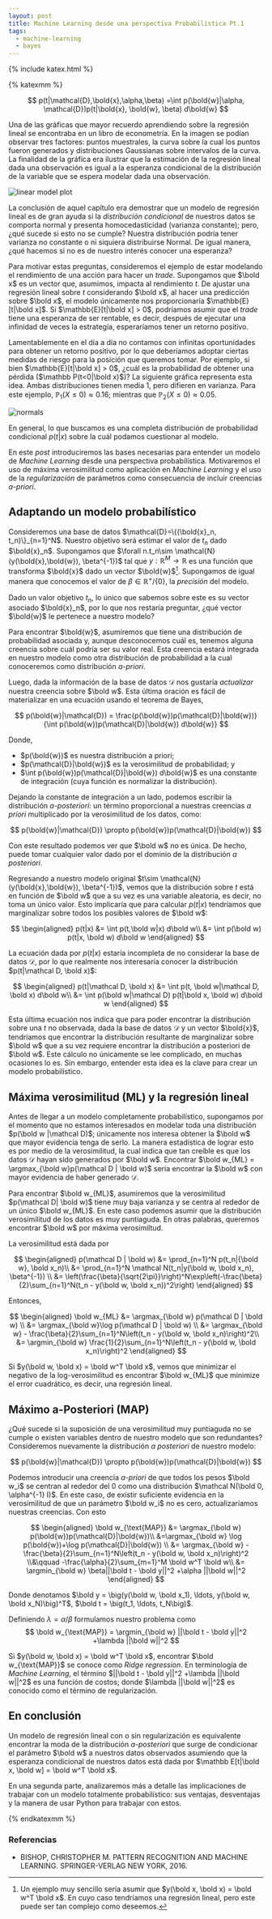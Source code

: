 ```yaml
---
layout: post
title: Machine Learning desde una perspectiva Probabilística Pt.1
tags:
  - machine-learning
  - bayes
---
```

{% include katex.html %}

{% katexmm %}

$$
	p(t|\mathcal{D},\bold{x},\alpha,\beta) =\int p(\bold{w}|\alpha, \mathcal{D})p(t|\bold{x}, \bold{w}, \beta) d\bold{w}
$$

Una de las gráficas que mayor recuerdo aprendiendo sobre la regresión lineal  se encontraba en un libro de econometría. En la imagen se podían observar tres factores: puntos muestrales, la curva sobre la cual los puntos fueron generados y distribuciones Gaussianas sobre intervalos de la curva. La finalidad de la gráfica era ilustrar que la estimación de la regresión lineal dada una observación es igual a la esperanza condicional de la distribución de la variable que se espera modelar dada una observación.

![linear model plot](https://i.imgur.com/7rDEvQp.png)


La conclusión de aquel capítulo era demostrar que un modelo de regresión lineal es de gran ayuda si la *distribución condicional* de nuestros datos se comporta normal y presenta homocedasticidad (varianza constante); pero, ¿qué sucede si esto no se cumple? Nuestra distribución podría tener varianza no constante o ni siquiera distribuirse Normal. De igual manera, ¿qué hacemos si no es de nuestro interés conocer una esperanza?

Para motivar estas preguntas, consideremos el ejemplo de estar modelando el rendimiento de una acción para hacer un *trade*. Supongamos que $\bold x$ es un vector que, asumimos, impacta al rendimiento $t$. De ajustar una regresión lineal sobre $t$ considerando $\bold x$, al hacer una predicción sobre $\bold x$, el modelo únicamente nos proporcionaría $\mathbb{E}[t|\bold x]$. Si $\mathbb{E}[t|\bold x] > 0$, podríamos asumir que el _trade_ tiene una esperanza de ser rentable, es decir, después de ejecutar una infinidad de veces la estrategia, esperaríamos tener un retorno positivo. 

Lamentablemente en el día a día no contamos con infinitas oportunidades para obtener un retorno positivo, por lo que deberíamos adoptar ciertas medidas de riesgo para la posición que queremos tomar. Por ejemplo, si bien $\mathbb{E}[t|\bold x] > 0$, ¿cuál es la probabilidad de obtener una pérdida ($\mathbb P(t<0|\bold x)$)? La siguiente gráfica representa esta idea. Ambas distribuciones tienen media 1, pero difieren en varianza. Para este ejemplo, $\mathbb{P}_1(X \leq 0) \approx 0.16$; mientras que $\mathbb	{P}_2(X \leq 0) \approx 0.05$.

![normals](https://i.imgur.com/1Ee6RSx.png)

En general, lo que buscamos es una completa distribución de probabilidad condicional $p(t|x)$ sobre la cuál podamos cuestionar al modelo.

En este *post*  introduciremos las bases necesarias para entender un modelo de _Machine Learning_ desde una perspectiva probabilística. Motivaremos el uso de máxima verosimilitud como aplicación en *Machine Learning* y el uso de la _regularización_ de parámetros como consecuencia de incluir creencias _a-priori_.

## Adaptando un modelo probabilístico

Consideremos una base de datos $\mathcal{D}=\{(\bold{x}_n, t_n)\}_{n=1}^N$. Nuestro objetivo será estimar el valor de $t_n$ dado $\bold{x}_n$. Supongamos que $\forall n.t_n\sim \mathcal{N}(y(\bold{x},\bold{w}), \beta^{-1})$ tal que $y: \mathbb{R}^M\to\mathbb{R}$ es una función que transforma $\bold{x}$ dado un vector $\bold{w}$[^1].  Supongamos de igual manera que conocemos el valor de $\beta\in\mathbb{R}^+ / \{0\}$, la *precisión* del modelo.

[^1]: Un ejemplo muy sencillo sería asumir que $y(\bold x, \bold x) = \bold w^T \bold x$. En cuyo caso tendríamos una regresión lineal, pero este puede ser tan complejo como deseemos.

Dado un valor objetivo $t_n$, lo único que sabemos sobre este es su vector asociado $\bold{x}_n$, por lo que nos restaría preguntar, ¿qué vector $\bold{w}$ le pertenece a nuestro modelo?

Para encontrar $\bold{w}$, asumiremos que tiene una distribución de probabilidad asociada y, aunque desconocemos cuál es, tenemos alguna creencia sobre cuál podría ser su valor real. Esta creencia estará integrada en nuestro modelo como otra distribución de probabilidad a la cual conoceremos como distribución *a-priori*.

Luego, dada la información de la base de datos $\mathcal D$ nos gustaría *actualizar* nuestra creencia sobre $\bold w$.  Esta última oración es fácil de materializar en una ecuación usando el teorema de Bayes,

$$
	p(\bold{w}|\mathcal{D}) = \frac{p(\bold{w})p(\mathcal{D}|\bold{w})}{\int p(\bold{w})p(\mathcal{D}|\bold{w}) d\bold{w}}
$$

Donde,
* $p(\bold{w})$ es nuestra distribución a priori;
* $p(\mathcal{D}|\bold{w})$ es la verosimilitud de probabilidad; y
* $\int p(\bold{w})p(\mathcal{D}|\bold{w}) d\bold{w}$ es una constante de integración (cuya función es normalizar la distribución).

Dejando la constante de integración a un lado, podemos escribir la distribución *a-posteriori*: un término proporcional a nuestras creencias *a priori* multiplicado por la verosimilitud de los datos, como:

$$
	p(\bold{w}|\mathcal{D}) \propto p(\bold{w})p(\mathcal{D}|\bold{w})
$$

Con este resultado podemos ver que $\bold w$ no es única. De hecho, puede tomar cualquier valor dado por el dominio de la distribución *a posteriori*.

Regresando a nuestro modelo original $t\sim \mathcal{N}(y(\bold{x},\bold{w}), \beta^{-1})$, vemos que la distribución sobre $t$ está en función de $\bold w$ que a su vez es una variable aleatoria, es decir, no toma un único valor. Esto implicaría que para calcular $p(t|x)$ tendríamos que marginalizar sobre todos los posibles valores de $\bold w$:

$$
\begin{aligned}
	p(t|x) &= \int p(t,\bold w|x) d\bold w\\
	&= \int p(\bold w) p(t|x, \bold w) d\bold w
\end{aligned}
$$

La ecuación dada por $p(t|x)$ estaría incompleta de no considerar la base de datos $\mathcal D$, por lo que realmente nos interesaría conocer la distribución $p(t|\mathcal D, \bold x)$:

$$
\begin{aligned}
	p(t|\mathcal D, \bold x) &= \int p(t, \bold w|\mathcal D, \bold x) d\bold w\\
	&= \int p(\bold w|\mathcal D) p(t|\bold x, \bold w) d\bold w
\end{aligned}
$$

Esta última ecuación nos indica que para poder encontrar la distribución sobre una $t$ no observada, dada la base de datos $\mathcal D$ y un vector $\bold{x}$, tendríamos que encontrar la distribución resultante de marginalizar sobre $\bold w$ que a su vez requiere encontrar la distribución a posteriori de $\bold w$. Este cálculo no únicamente se lee complicado, en muchas ocasiones lo es. Sin embargo, entender esta idea es la clave para crear un modelo probabilístico.

## Máxima verosimilitud (ML) y la regresión lineal
Antes de llegar a un modelo completamente probabilístico, supongamos por el momento que no estamos interesados en modelar toda una distribución $p(\bold w |\mathcal D)$; únicamente nos interesa obtener la $\bold w$ que mayor evidencia tenga de serlo. La manera estadística de lograr esto es por medio de la verosimilitud, la cual indica que tan creíble es que los datos $\mathcal D$ hayan sido generados por $\bold w$. Encontrar $\bold w_{ML} = \argmax_{\bold w}p(\mathcal D | \bold w)$  sería encontrar la $\bold w$ con mayor evidencia de haber generado $\mathcal D$.

Para encontrar $\bold w_{ML}$, asumiremos que la verosimilitud $p(\mathcal D| \bold w)$ tiene muy baja varianza y se centra al rededor de un único $\bold w_{ML}$. En este caso podemos asumir que la distribución verosimilitud de los datos es muy puntiaguda. En otras palabras, queremos encontrar $\bold w$ por máxima verosimiltud.

La verosimilitud está dada por

$$
\begin{aligned}
p(\mathcal D | \bold w) &= \prod_{n=1}^N p(t_n|{\bold w}, \bold x_n)\\
&= \prod_{n=1}^N \mathcal N(t_n|y(\bold w, \bold x_n), \beta^{-1}) \\
&= \left(\frac{\beta}{\sqrt{2\pi}}\right)^N\exp\left(-\frac{\beta}{2}\sum_{n=1}^N(t_n - y(\bold w, \bold x_n))^2\right)
\end{aligned}
$$

Entonces,

$$
\begin{aligned}
\bold w_{ML} &= \argmax_{\bold w} p(\mathcal D | \bold w) \\
&= \argmax_{\bold w}\log p(\mathcal D | \bold w) \\
&= \argmax_{\bold w} - \frac{\beta}{2}\sum_{n=1}^N\left(t_n - y(\bold w, \bold x_n)\right)^2\\
&= \argmin_{\bold w}  \frac{1}{2}\sum_{n=1}^N\left(t_n - y(\bold w, \bold x_n)\right)^2
\end{aligned}
$$

Si $y(\bold w, \bold x) = \bold w^T \bold x$, vemos que minimizar el negativo de la log-verosimilitud es encontrar  $\bold w_{ML}$ que minimize el error cuadrático, es decir, una regresión lineal.

## Máximo a-Posteriori (MAP)
¿Qué sucede si la suposición de una verosimilitud muy puntiaguda no se cumple o existen variables dentro de nuestro modelo que son redundantes? Consideremos nuevamente la distribución *a posteriori* de nuestro modelo:

$$
	p(\bold{w}|\mathcal{D}) \propto p(\bold{w})p(\mathcal{D}|\bold{w})
$$

Podemos introducir una creencia *a-priori* de que todos los pesos $\bold  w_i$ se centran al rededor del $0$ como una distribución $\mathcal N(\bold 0, \alpha^{-1} I)$. En este caso, de existir suficiente evidencia en la verosimilitud de que un parámetro $\bold w_i$ no es cero, actualizaríamos nuestras creencias. Con esto

$$
\begin{aligned}
\bold w_{\text{MAP}} &= \argmax_{\bold w} p(\bold{w})p(\mathcal{D}|\bold{w})\\
&=\argmax_{\bold w} \log p(\bold{w})+\log p(\mathcal{D}|\bold{w}) \\
&= \argmax_{\bold w} - \frac{\beta}{2}\sum_{n=1}^N\left(t_n - y(\bold w, \bold x_n)\right)^2 \\&\qquad -\frac{\alpha}{2}\sum_{m=1}^M \bold w^T \bold w\\
&= \argmin_{\bold w}  \beta||\bold t - \bold y||^2  +\alpha ||\bold w||^2
\end{aligned}
$$

Donde denotamos $\bold y = \big(y(\bold w, \bold x_1), \ldots, y(\bold w, \bold x_N)\big)^T$, $\bold t = \big(t_1, \ldots, t_N\big)$.

Definiendo $\lambda = \alpha/\beta$ formulamos  nuestro problema como
$$
	\bold w_{\text{MAP}} = \argmin_{\bold w}  ||\bold t - \bold y||^2  +\lambda ||\bold w||^2
$$

Si $y(\bold w, \bold x) = \bold w^T \bold x$, encontrar $\bold w_{\text{MAP}}$ se conoce como *Ridge regression*. En terminología de *Machine Learning*, el término $||\bold t - \bold y||^2  +\lambda ||\bold w||^2$ es una función de costos; donde $\lambda ||\bold w||^2$ es conocido como el término de regularización.

## En conclusión
Un modelo de regresión lineal con o sin regularización es equivalente encontrar la moda de la distribución *a-posteriori*  que surge de condicionar el parámetro $\bold w$ a nuestros datos observados asumiendo que la esperanza condicional de nuestros datos está dada por $\mathbb E[t|\bold x, \bold w] = \bold w^T \bold x$. 

En una segunda parte, analizaremos más a detalle las implicaciones de trabajar con un modelo totalmente probabilístico: sus ventajas, desventajas y la manera de usar Python para trabajar con estos.

{% endkatexmm %}

### Referencias
* BISHOP, CHRISTOPHER M. PATTERN RECOGNITION AND MACHINE LEARNING. SPRINGER-VERLAG NEW YORK, 2016.
